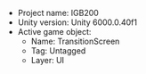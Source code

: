 <!-- UNITY CODE ASSIST INSTRUCTIONS START -->
- Project name: IGB200
- Unity version: Unity 6000.0.40f1
- Active game object:
  - Name: TransitionScreen
  - Tag: Untagged
  - Layer: UI
<!-- UNITY CODE ASSIST INSTRUCTIONS END -->